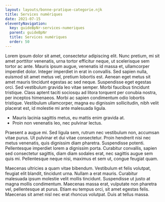 ```yaml
---
layout: layouts/bonne-pratique-categorie.njk
title: Services numériques
date: 2021-07-15
eleventyNavigation:
  key: guideBpNr-services-numeriques
  parent: guideBpNr
  title: Services numériques
  order: 50
---
```


Lorem ipsum dolor sit amet, consectetur adipiscing elit. Nunc pretium, mi sit amet porttitor venenatis, urna tortor efficitur neque, ut scelerisque sem tortor ac ante. Mauris ipsum augue, venenatis id massa et, ullamcorper imperdiet dolor. Integer imperdiet in erat in convallis. Sed sapien nulla, euismod sit amet metus vel, pretium lobortis est. Aenean eget metus sit amet mauris tincidunt egestas ac sed neque. Suspendisse eget egestas orci. Sed vestibulum gravida leo vitae semper. Morbi faucibus tincidunt tristique. Class aptent taciti sociosqu ad litora torquent per conubia nostra, per inceptos himenaeos. Morbi ac sapien condimentum odio lobortis tristique. Vestibulum ullamcorper, magna eu dignissim sollicitudin, nibh velit placerat est, id molestie mi ante malesuada ligula.

* Mauris lacinia sagittis metus, eu mattis enim gravida at.
* Proin non venenatis leo, nec pulvinar lectus.

Praesent a augue mi. Sed ligula sem, rutrum nec vestibulum non, accumsan vitae purus. Ut pulvinar et dui vitae consectetur. Proin hendrerit nisi nec metus venenatis, quis dignissim diam pharetra. Suspendisse potenti. Pellentesque imperdiet lorem a dignissim porta. Curabitur convallis, sapien sed consectetur sagittis, diam diam sodales erat, nec sagittis augue sem quis mi. Pellentesque neque nisi, maximus et sem ut, congue feugiat quam.

Maecenas ultricies a quam vitae bibendum. Vestibulum et felis volutpat, feugiat elit blandit, tincidunt urna. Nullam a erat mauris. Curabitur malesuada ipsum molestie velit mollis tincidunt. Suspendisse ut justo at magna mollis condimentum. Maecenas massa erat, vulputate non pharetra vel, pellentesque at purus. Etiam eu tempus orci, sit amet egestas felis. Maecenas sit amet nisl nec erat rhoncus volutpat. Duis at tellus massa. 